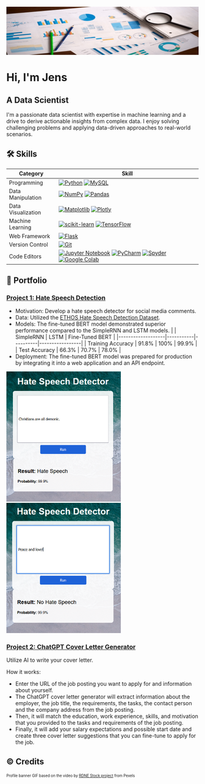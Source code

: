![Profile-banner](images/profile-banner.gif)

# Hi, I'm Jens
## A Data Scientist
I'm a passionate data scientist with expertise in machine learning and a drive to derive actionable insights from complex data. I enjoy solving challenging problems and applying data-driven approaches to real-world scenarios.

<!-- SKILLS -->
## 🛠️ Skills

| Category           | Skill    |
| ------------------ | -------- |
| Programming        | [![Python][Python-badge]][Python-url] [![MySQL][MySQL-badge]][MySQL-url] |
| Data Manipulation  | [![NumPy][NumPy-badge]][NumPy-url] [![Pandas][Pandas-badge]][Pandas-url] |
| Data Visualization | [![Matplotlib][Matplotlib-badge]][Matplotlib-url] [![Plotly][Plotly-badge]][Plotly-url] |
| Machine Learning   | [![scikit-learn][scikit-learn-badge]][scikit-learn-url] [![TensorFlow][TensorFlow-badge]][TensorFlow-url] |
| Web Framework      | [![Flask][Flask-badge]][Flask-url] |
| Version Control    | [![Git][Git-badge]][Git-url] |
| Code Editors       | [![Jupyter Notebook][JupyterNotebook-badge]][JupyterNotebook-url] [![PyCharm][PyCharm-badge]][PyCharm-url] [![Spyder][Spyder-badge]][Spyder-url] [![Google Colab][GoogleColab-badge]][GoogleColab-url] |

<!-- PORTFOLIO -->
## 📄 Portfolio

### [Project 1: Hate Speech Detection](https://github.com/JensBender/hate-speech-detection)
+ Motivation: Develop a hate speech detector for social media comments. 
+ Data: Utilized the [ETHOS Hate Speech Detection Dataset](https://github.com/intelligence-csd-auth-gr/Ethos-Hate-Speech-Dataset).
+ Models: The fine-tuned BERT model demonstrated superior performance compared to the SimpleRNN and LSTM models.
  |                   | SimpleRNN | LSTM     | Fine-Tuned BERT |
  |-------------------|-----------|----------|-----------------|
  | Training Accuracy | 91.8%     | 100%     | 99.9%           |
  | Test Accuracy     | 66.3%     | 70.7%    | 78.0%           |
+ Deployment: The fine-tuned BERT model was prepared for production by integrating it into a web application and an API endpoint.

<img src="./images/hate_speech_model_deployment_01.PNG" alt="Deployment example 1" style="width: 300px;"> <img src="./images/hate_speech_model_deployment_02.PNG" alt="Deployment example 2" style="width: 300px;">

### [Project 2: ChatGPT Cover Letter Generator](https://github.com/JensBender/chatgpt-cover-letter-generator)
Utilize AI to write your cover letter. 

How it works:
+ Enter the URL of the job posting you want to apply for and information about yourself. 
+ The ChatGPT cover letter generator will extract information about the employer, the job title, the requirements, the tasks, the contact person and the company address from the job posting. 
+ Then, it will match the education, work experience, skills, and motivation that you provided to the tasks and requirements of the job posting. 
+ Finally, it will add your salary expectations and possible start date and create three cover letter suggestions that you can fine-tune to apply for the job.

<!-- CREDITS -->
## ©️ Credits
<sup><small>Profile banner GIF based on the video by [RDNE Stock project](https://www.pexels.com/video/business-analytics-presentation-7947451/) from Pexels</small></sup>

<!-- MARKDOWN LINKS -->
[Flask-badge]: https://img.shields.io/badge/flask-%23000.svg?style=for-the-badge&logo=flask&logoColor=white
[Flask-url]: https://flask.palletsprojects.com/en/2.3.x/
[Git-badge]: https://img.shields.io/badge/git-%23F05033.svg?style=for-the-badge&logo=git&logoColor=white
[Git-url]: https://git-scm.com/
[GoogleColab-badge]: https://img.shields.io/badge/Google%20Colab-F9AB00.svg?style=for-the-badge&logo=Google-Colab&logoColor=white
[GoogleColab-url]: https://colab.research.google.com/
[JupyterNotebook-badge]: https://img.shields.io/badge/Jupyter-F37626.svg?style=for-the-badge&logo=Jupyter&logoColor=white
[JupyterNotebook-url]: https://jupyter.org/
[Matplotlib-badge]: https://img.shields.io/badge/Matplotlib-%23ffffff.svg?style=for-the-badge&logo=Matplotlib&logoColor=black
[Matplotlib-url]: https://matplotlib.org/
[MySQL-badge]: https://img.shields.io/badge/mysql-%2300f.svg?style=for-the-badge&logo=mysql&logoColor=white
[MySQL-url]: https://www.mysql.com/
[NumPy-badge]: https://img.shields.io/badge/numpy-%23013243.svg?style=for-the-badge&logo=numpy&logoColor=white
[NumPy-url]: https://numpy.org/
[Pandas-badge]: https://img.shields.io/badge/pandas-%23150458.svg?style=for-the-badge&logo=pandas&logoColor=white
[Pandas-url]: https://pandas.pydata.org/
[Plotly-badge]: https://img.shields.io/badge/Plotly-%233F4F75.svg?style=for-the-badge&logo=plotly&logoColor=white
[Plotly-url]: https://plotly.com/python/
[PyCharm-badge]: https://img.shields.io/badge/pycharm-143?style=for-the-badge&logo=pycharm&logoColor=black&color=black&labelColor=green
[PyCharm-url]: https://www.jetbrains.com/pycharm/
[Python-badge]: https://img.shields.io/badge/python-3670A0?style=for-the-badge&logo=python&logoColor=ffdd54
[Python-url]: https://www.python.org/
[scikit-learn-badge]: https://img.shields.io/badge/scikit--learn-%23F7931E.svg?style=for-the-badge&logo=scikit-learn&logoColor=white
[scikit-learn-url]: https://scikit-learn.org/stable/
[Spyder-badge]: https://img.shields.io/badge/Spyder-838485?style=for-the-badge&logo=spyder%20ide&logoColor=maroon
[Spyder-url]: https://www.spyder-ide.org/
[TensorFlow-badge]: https://img.shields.io/badge/TensorFlow-%23FF6F00.svg?style=for-the-badge&logo=TensorFlow&logoColor=white
[TensorFlow-url]: https://www.tensorflow.org/
